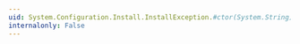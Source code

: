 ```yaml
---
uid: System.Configuration.Install.InstallException.#ctor(System.String)
internalonly: False
---
```

